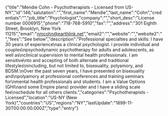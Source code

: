 {"title":"Mendie Cohn - Psychotherapists - Licensed from US-NY","id":146,"salutation":"","first_name":"Mendie","last_name":"Cohn","credentials":"","job_title":"Psychologist","company":"","short_desc":"License number 0006915","phone":"718-768-5910","fax":"","address":"301 Eighth Street, Brooklyn, New York 11215","email":"nmcohn@earthlink.net","email2":"","website":"","website2":"","fees":"See below","description":"Professional specialties and skills:  I have 30 years of experience\nas a clinical psychologist. i provide individual and couples\npsychodynamic psychotherapy for adults and adolescents, as well as\nclinical supervision to mental health professionals. I am sensitive\nto and accepting of  both alternate and traditional lifestyles\nincluding, but not limited to, bisexuality, polyamory, and BDSM.\nOver the past seven years, I have presented on bisexuality and\npolyamory at professional conferences and training seminars for\nmental health professionals and students. I am a Value Options (GHI\nand some Empire plans) provider and I have a sliding scale fee\nschedule for all others clients.","categories":"Psychotherapists - Licensed","location":"US-NY (New York)","countries":"US","regions":"NY","lastUpdate":"1899-11-30T00:00:00.000Z","type":"entry"}
